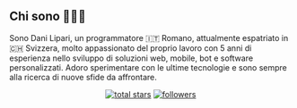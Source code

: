 ## Chi sono 👨🏻‍💻

<!-- <div style="text-align:center; margin-bottom: 20px;">
  <img src="https://avatars.githubusercontent.com/u/64545085?v=4" alt="me" style="display:block; margin:auto; margin-bottom: 20px; width:80px;" />
</div> -->

Sono Dani Lipari, un programmatore 🇮🇹 Romano, attualmente espatriato in 🇨🇭 Svizzera, molto appassionato del proprio lavoro con 5 anni di esperienza nello sviluppo di soluzioni web, mobile, bot e software personalizzati. Adoro sperimentare con le ultime tecnologie e sono sempre alla ricerca di nuove sfide da affrontare.

<div align="center">
  <!-- <img src="https://github-readme-streak-stats.herokuapp.com/?user=danilipari&theme=github" alt="GitHub Streak"> -->
  <!-- <img src="https://github-readme-stats.vercel.app/api/top-langs/?username=danilipari&theme=onedark"/> -->
  <!-- <img src="https://github-profile-summary-cards.vercel.app/api/cards/profile-details?username=danilipari&theme=github"/> -->
</div>



<p align="center">
  <a href="https://github.com/danilipari?tab=repositories&sort=stargazers">
    <img alt="total stars" title="Total stars on GitHub" src="https://custom-icon-badges.demolab.com/github/stars/danilipari?color=55960c&style=for-the-badge&labelColor=488207&logo=star"/></a>
  <a href="https://github.com/danilipari?tab=followers">
    <img alt="followers" title="Follow me on Github" src="https://custom-icon-badges.demolab.com/github/followers/danilipari?color=236ad3&labelColor=1155ba&style=for-the-badge&logo=person-add&label=Follow&logoColor=white"/></a>
<a href="https://www.linkedin.com/in/dani-lipari-developer/">
</p>
